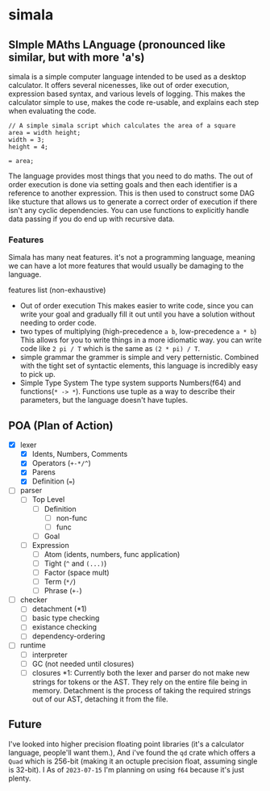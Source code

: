 # simala
## SImple MAths LAnguage (pronounced like similar, but with more 'a's)
simala is a simple computer language intended to be used as a desktop
calculator. It offers several nicenesses, like out of order execution,
expression based syntax, and various levels of logging. This makes the
calculator simple to use, makes the code re-usable, and explains each step
when evaluating the code.

```simala
// A simple simala script which calculates the area of a square
area = width height;
width = 3;
height = 4;

= area;
```

The language provides most things that you need to do maths. The out of order
execution is done via setting goals and then each identifier is a reference to
another expression. This is then used to construct some DAG like stucture that
allows us to generate a correct order of execution if there isn't any cyclic
dependencies. You can use functions to explicitly handle data passing if you
do end up with recursive data.

### Features

Simala has many neat features. it's not a programming language, meaning we can
have a lot more features that would usually be damaging to the language.

features list (non-exhaustive)
- Out of order execution
  This makes easier to write code, since you can write your goal and gradually
  fill it out until you have a solution without needing to order code.
- two types of multiplying (high-precedence `a b`, low-precedence `a * b`)
  This allows for you to write things in a more idiomatic way.
  you can write code like `2 pi / T` which is the same as `(2 * pi) / T`.
- simple grammar
  the grammer is simple and very petternistic. Combined with the tight set of
  syntactic elements, this language is incredibly easy to pick up.
- Simple Type System
  The type system supports Numbers(f64) and functions(`* -> *`). Functions use
  tuple as a way to describe their parameters, but the language doesn't have 
  tuples.

## POA (Plan of Action)
- [X] lexer
  - [X] Idents, Numbers, Comments
  - [X] Operators (`+-*/^`)
  - [X] Parens
  - [X] Definition (`=`)
- [ ] parser
    - [ ] Top Level
        - [ ] Definition
            - [ ] non-func
            - [ ] func
        - [ ] Goal
    - [ ] Expression
        - [ ] Atom   (idents, numbers, func application)
        - [ ] Tight  (`^` and `(...)`)
        - [ ] Factor (space mult)
        - [ ] Term   (`*/`)
        - [ ] Phrase (`+-`)
- [ ] checker
    - [ ] detachment (*1)
    - [ ] basic type checking
    - [ ] existance checking
    - [ ] dependency-ordering
- [ ] runtime
    - [ ] interpreter
    - [ ] GC (not needed until closures) 
    - [ ] closures
*1: Currently both the lexer and parser do not make new strings for tokens or
    the AST. They rely on the entire file being in memory. Detachment is the
    process of taking the required strings out of our AST, detaching it from
    the file.
## Future
I've looked into higher precision floating point libraries (it's a calculator
language, people'll want them.), And i've found the `qd` crate which offers a
`Quad` which is 256-bit (making it an octuple precision float, assuming single
is 32-bit). I As of `2023-07-15` I'm planning on using `f64` because it's just
plenty.
